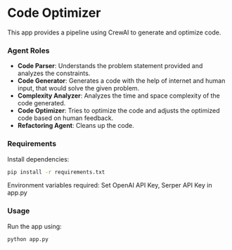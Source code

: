 # Code Optimizer

This app provides a pipeline using CrewAI to generate and optimize code.

### Agent Roles

- **Code Parser**: Understands the problem statement provided and analyzes the constraints.
- **Code Generator**: Generates a code with the help of internet and human input, that would solve the given problem.
- **Complexity Analyzer**: Analyzes the time and space complexity of the code generated.
- **Code Optimizer**: Tries to optimize the code and adjusts the optimized code based on human feedback.
- **Refactoring Agent**: Cleans up the code.

### Requirements

Install dependencies:

```bash
pip install -r requirements.txt
```

Environment variables required:
Set OpenAI API Key, Serper API Key in app.py

### Usage

Run the app using:

```bash
python app.py
```
